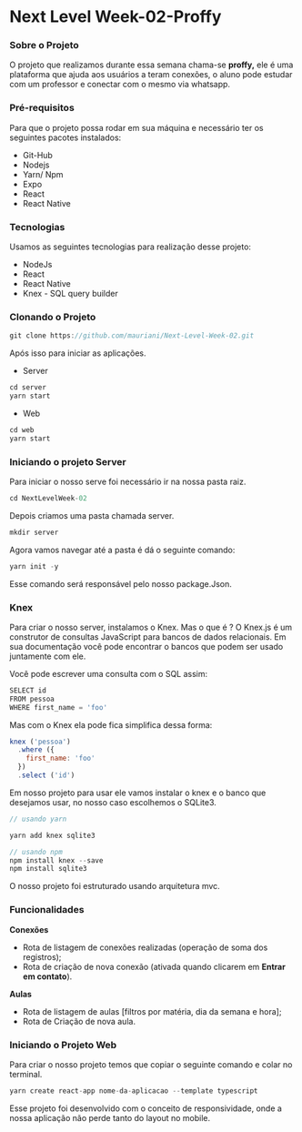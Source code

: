 # Next Level Week-02-Proffy

### Sobre o Projeto

O projeto que realizamos durante essa semana chama-se **proffy,** ele é uma plataforma que ajuda aos usuários a teram conexões, o aluno pode estudar com um professor e conectar com o mesmo via whatsapp. 

### Pré-requisitos

Para que o projeto possa rodar em sua máquina e necessário ter os seguintes pacotes instalados:

- Git-Hub
- Nodejs
- Yarn/ Npm
- Expo
- React
- React Native

### Tecnologias

Usamos as seguintes tecnologias para realização desse projeto:

- NodeJs
- React
- React Native
- Knex - SQL query builder

### Clonando o Projeto

```jsx
git clone https://github.com/mauriani/Next-Level-Week-02.git
```

Após isso para iniciar as aplicações.

- Server

```jsx
cd server
yarn start
```

- Web

```jsx
cd web
yarn start
```
### Iniciando o projeto Server

Para iniciar o nosso serve foi necessário ir na nossa pasta raiz.

```jsx
cd NextLevelWeek-02
```

Depois criamos uma pasta chamada server.

```jsx
mkdir server
```

Agora vamos navegar até a pasta é dá o seguinte comando:

```jsx
yarn init -y
```

Esse comando será responsável pelo nosso package.Json.

### Knex

Para criar o nosso server, instalamos o Knex. Mas o que é ? O Knex.js é um construtor de consultas JavaScript para bancos de dados relacionais. Em sua documentação você pode encontrar o bancos que podem ser usado juntamente com ele.

Você pode escrever uma consulta com o SQL assim:

```jsx
SELECT id 
FROM pessoa 
WHERE first_name = 'foo'
```

Mas com o Knex ela pode fica simplifica dessa forma:

```jsx
knex ('pessoa') 
  .where ({ 
    first_name: 'foo' 
  }) 
  .select ('id')
```

Em nosso projeto para usar ele vamos instalar o knex e o banco que desejamos usar, no nosso caso escolhemos o SQLite3.

```jsx
// usando yarn

yarn add knex sqlite3 

// usando npm
npm install knex --save
npm install sqlite3
```

O nosso projeto foi estruturado usando arquitetura mvc.

### Funcionalidades

**Conexões**

- Rota de listagem de conexões realizadas (operação de soma dos registros);
- Rota de criação de nova conexão (ativada quando clicarem em **Entrar em contato**).

**Aulas**

- Rota de listagem de aulas [filtros por matéria, dia da semana e hora];
- Rota de Criação de nova aula.


### Iniciando o Projeto Web

Para criar o nosso projeto temos que copiar o seguinte comando e colar no terminal.

```jsx
yarn create react-app nome-da-aplicacao --template typescript
```

Esse projeto foi desenvolvido com o conceito de responsividade, onde a nossa aplicação não perde tanto do layout no mobile.

